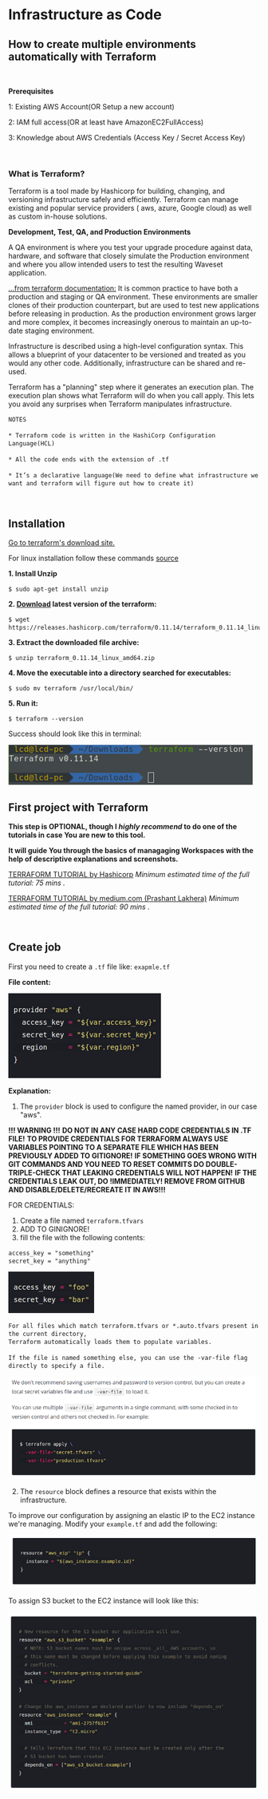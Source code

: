 # Infrastructure as Code

## How to create multiple environments automatically with Terraform

<br>

**Prerequisites**

1: Existing AWS Account(OR Setup a new account)

2: IAM full access(OR at least have AmazonEC2FullAccess)

3: Knowledge about AWS Credentials (Access Key / Secret Access Key)

<br>

### What is Terraform?

Terraform is a tool made by Hashicorp for building, changing, and versioning infrastructure safely and efficiently. Terraform can manage existing and popular service providers ( aws, azure, Google cloud) as well as custom in-house solutions.

**Development, Test, QA, and Production Environments**

A QA environment is where you test your upgrade procedure against data, hardware, and software that closely simulate the Production environment and where you allow intended users to test the resulting Waveset application.

[...from terraform documentation:](https://www.terraform.io/intro/use-cases.html)
It is common practice to have both a production and staging or QA environment. These environments are smaller clones of their production counterpart, but are used to test new applications before releasing in production. As the production environment grows larger and more complex, it becomes increasingly onerous to maintain an up-to-date staging environment.

Infrastructure is described using a high-level configuration syntax. This allows a blueprint of your datacenter to be versioned and treated as you would any other code. Additionally, infrastructure can be shared and re-used.

Terraform has a "planning" step where it generates an execution plan. The execution plan shows what Terraform will do when you call apply. This lets you avoid any surprises when Terraform manipulates infrastructure.

```
NOTES

* Terraform code is written in the HashiCorp Configuration Language(HCL)

* All the code ends with the extension of .tf

* It’s a declarative language(We need to define what infrastructure we want and terraform will figure out how to create it)
```

<br>

## Installation

[Go to terraform's download site.](https://www.terraform.io/downloads.html)

For linux installation follow these commands [source](https://askubuntu.com/questions/983351/how-to-install-terraform-in-ubuntu)

 **1. Install Unzip**

```
$ sudo apt-get install unzip

```

 **2. [Download](https://www.terraform.io/downloads.html) latest version of the terraform:**

```
$ wget https://releases.hashicorp.com/terraform/0.11.14/terraform_0.11.14_linux_amd64.zip

```

 **3. Extract the downloaded file archive:**

```
$ unzip terraform_0.11.14_linux_amd64.zip
```

 **4. Move the executable into a directory searched for executables:**

```
$ sudo mv terraform /usr/local/bin/
```

 **5. Run it:**

```
$ terraform --version 
```

Success should look like this in terminal:

<img src="assets/terraform-install.png">


<br>

## First project with Terraform

**This step is OPTIONAL, though I _highly recommend_ to do one of the tutorials in case You are new to this tool.**

**It will guide You through the basics of managaging Workspaces with the help of descriptive explanations and screenshots.**

[TERRAFORM TUTORIAL by Hashicorp](https://learn.hashicorp.com/terraform/getting-started/install)
*Minimum estimated time of the full tutorial: 75 mins .*

[TERRAFORM TUTORIAL by medium.com (Prashant Lakhera)](https://medium.com/@devopslearning/introduction-to-terraform-part-1-30bca7efa436)
*Minimum estimated time of the full tutorial: 90 mins .*

<br>

## Create job

First you need to create a `.tf` file like: `exapmle.tf`

**File content:**

<img src="assets/terraform_tf.png">

<br>

**Explanation:**

 1. The `provider` block is used to configure the named provider, in our case "aws". 

**!!! WARNING !!!**
**DO NOT IN ANY CASE HARD CODE CREDENTIALS IN .TF FILE!**
**TO PROVIDE CREDENTIALS FOR TERRAFORM ALWAYS USE VARIABLES POINTING TO A SEPARATE FILE WHICH HAS BEEN PREVIOUSLY ADDED TO GITIGNORE!**
**IF SOMETHING GOES WRONG WITH GIT COMMANDS AND YOU NEED TO RESET COMMITS DO DOUBLE-TRIPLE-CHECK THAT LEAKING CREDENTIALS WILL NOT HAPPEN!**
**IF THE CREDENTIALS LEAK OUT, DO !IMMEDIATELY! REMOVE FROM GITHUB AND DISABLE/DELETE/RECREATE IT IN AWS!!!**

FOR CREDENTIALS:

 1. Create a file named `terraform.tfvars`
 2. ADD TO GINIGNORE!
 3. fill the file with the following contents:

```
access_key = "something"
secret_key = "anything"
```

<img src="assets/terraform-cred-tfvars.png">

```
For all files which match terraform.tfvars or *.auto.tfvars present in the current directory,
Terraform automatically loads them to populate variables. 

If the file is named something else, you can use the -var-file flag directly to specify a file.
```

<img src="assets/terraform-cred-tfvars-file.png">

<br>

 2. The `resource` block defines a resource that exists within the infrastructure. 

To improve our configuration by assigning an elastic IP to the EC2 instance we're managing.
Modify your `example.tf` and add the following:

<img src="assets/terraform-resource-block-eip.png">

<br>

To assign S3 bucket to the EC2 instance will look like this:

<img src="assets/terraform-recource-s3.png">



